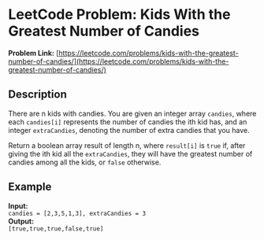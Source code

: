 # LeetCode Problem: Kids With the Greatest Number of Candies

**Problem Link:** [https://leetcode.com/problems/kids-with-the-greatest-number-of-candies/](https://leetcode.com/problems/kids-with-the-greatest-number-of-candies/)

## Description

There are n kids with candies. You are given an integer array `candies`, where each `candies[i]` represents the number of candies the ith kid has, and an integer `extraCandies`, denoting the number of extra candies that you have.

Return a boolean array result of length n, where `result[i]` is `true` if, after giving the ith kid all the `extraCandies`, they will have the greatest number of candies among all the kids, or `false` otherwise.

## Example

**Input:**  
`candies = [2,3,5,1,3], extraCandies = 3`  
**Output:**  
`[true,true,true,false,true]`